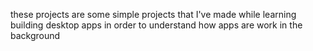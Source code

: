 these projects are some simple projects that I've made while learning building desktop apps
in order to understand how apps are work in the background

